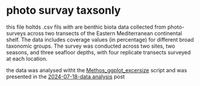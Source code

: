 # photo survay taxsonly
this file holtds .csv fils with are benthic biota data collected from photo-surveys across two transects of the Eastern Mediterranean continental shelf. The data includes coverage values (in percentage) for different broad taxonomic groups. The survey was conducted across two sites, two seasons, and three seafloor depths, with four replicate transects surveyed at each location.

the data was analysed witht the [Methos_ggplot_excersize](../../scripts/Methos_ggplot_excersize.R) script and was presented in the [2024-07-18-data analysis](../../post/2024-07-18-data_analysis_and_presentation.md) post
